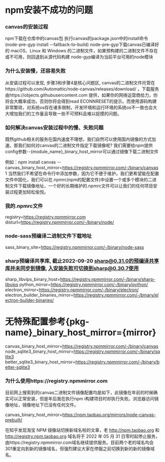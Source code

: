 # npm安装不成功的问题

### canvas的安装过程

npm下载在仓库中的canvas包
执行canvas的package.json中的install命令(node-pre-gyp install --fallback-to-build)
node-pre-gyp下载canvas已编译好的 macOS、Linux 和 Windows 的二进制文件，如果预构建的二进制文件不存在或不可用，则回退到从源代码构建
node-gyp编译为当前平台可用的node模块


### 为什么安装慢，还容易失败

从安装过程可以发现, 步骤3和步骤4是核心问题区, canvas的二进制文件托管在https://github.com/Automattic/node-canvas/releases/download/ ，下载服务由https://objects.githubusercontent.com 提供，如果你的网络运营商给力，你将会大概率成功，否则你将会得到read ECONNRESET的提示。而使用源码构建非常繁琐，对系统os存在诸多限制，开发环境和运行环境的系统os不一致也会大大增加我们的工作量且导致一些不可预料且难以捉摸的问题。

### 如何解决canvas安装过程中的慢、失败问题

既然github相关的服务在国内速度不理想，我们自然可以使用国内镜像的方式加速。那我们如何对canvas的二进制文件指定下载镜像呢? 我们需要给npm提供config参数--{module_name}_binary_host_mirror可以通过镜像下载二进制文件

例如：npm install canvas --canvas_binary_host_mirror=https://registry.npmmirror.com/-/binary/canvas
1
当然我们不希望在命令行中添加参数，因为它不便于维护。我们更希望能在配置文件中固化，我们可以在.npmrc(npm的配置文件)中设置一个或多个模块的二进制文件下载镜像地址，一个好的长期维护的.npmrc文件可以让我们的任何项目安装过程更加轻松愉悦。

### 我的.npmrc文件

registry=https://registry.npmmirror.com
disturl=https://registry.npmmirror.com/-/binary/node/

### node-sass预编译二进制文件下载地址

sass_binary_site=https://registry.npmmirror.com/-/binary/node-sass

### sharp预编译共享库, 截止2022-09-20 sharp@0.31.0的预编译共享库并未同步到镜像, 入安装失败可切换到sharp@0.30.7使用

sharp_libvips_binary_host=https://registry.npmmirror.com/-/binary/sharp-libvips
python_mirror=https://registry.npmmirror.com/-/binary/python/
electron_mirror=https://registry.npmmirror.com/-/binary/electron/
electron_builder_binaries_mirror=https://registry.npmmirror.com/-/binary/electron-builder-binaries/

# 无特殊配置参考{pkg-name}_binary_host_mirror={mirror}

canvas_binary_host_mirror=https://registry.npmmirror.com/-/binary/canvas
node_sqlite3_binary_host_mirror=https://registry.npmmirror.com/-/binary/sqlite3
better_sqlite3_binary_host_mirror=https://registry.npmmirror.com/-/binary/better-sqlite3


### 为什么使用https://registry.npmmirror.com

目前网上搜索到的canvas二进制文件镜像配置均是如下，此镜像在年前的时候确实可以正常安装，但是年后我在执行npm i构建项目时却执行失败。浏览器访问镜像地址，镜像地址下已没有任何文件。

canvas_binary_host_mirror=https://npm.taobao.org/mirrors/node-canvas-prebuilt/

在知乎发现淘宝 NPM 镜像站切换新域名啦的文章，老 http://npm.taobao.org 和 http://registry.npm.taobao.org 域名将于 2022 年 05 月 31 日零时起停止服务，由https://registry.npmmirror.com域名继续提供服务。目前两个老的域名均会301重定向到新的镜像域名，但强烈建议大家在停服之前切换到新的新的镜像域名。